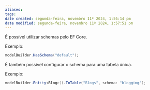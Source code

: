 ```yaml
---
aliases: 
tags: 
date created: segunda-feira, novembro 11º 2024, 1:56:14 pm
date modified: segunda-feira, novembro 11º 2024, 1:57:51 pm
---
```

É possível utilizar schemas pelo EF Core.

Exemplo:

```csharp
modelBuilder.HasSchema("default");
```

É também possível configurar o schema para uma tabela única.

Exemplo:

```csharp
modelBuilder.Entity<Blog>().ToTable("Blogs", schema: "blogging");
```
